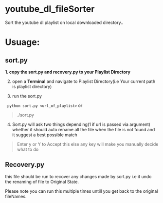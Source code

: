 # youtube_dl_fileSorter
Sort the youtube dl playlist on local downloaded directory..

# Usuage:
## sort.py
**1. copy the sort.py and recovery.py to your Playlist Directory**
 
 2. open a **Terminal** and navigate to Playlist Directory(i.e Your current path is playlist directory)

3. run the sort.py 
  
  ``` python sort.py <url_of_playlist>```
    or 
  > ./sort.py
  
 
4. Sort.py will ask two things depending(1 if url is passed via argument)
  whether it should auto rename all the file when the file  is not found and it suggest a best possible match
  
  >Enter y or  Y to Accept this else any key will make you manually decide what to do
 
 ## Recovery.py
  
  this file should be run to recover any changes made by sort.py
  i.e it undo the renaming of file to Original State.
  
  Please note you can run this multiple times untill you get back to the original fileNames.
  

